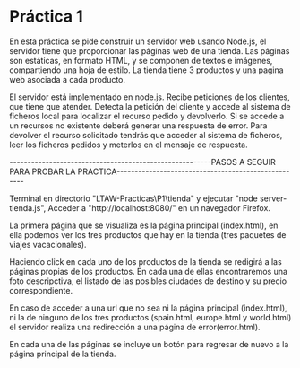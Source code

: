 # Práctica 1

En esta práctica se pide construir un servidor web usando Node.js, el servidor tiene que proporcionar las páginas web de una tienda. Las páginas son estáticas, en formato HTML, y se componen de textos e imágenes, compartiendo una hoja de estilo. La tienda tiene 3 productos y una pagina web asociada a cada producto.



El servidor está implementado en node.js. Recibe peticiones de los clientes, que tiene que atender. Detecta la petición del cliente y accede al sistema de ficheros local para localizar el recurso pedido y devolverlo. Si se accede a un recursos no existente deberá generar una respuesta de error.
Para devolver el recurso solicitado tendrás que acceder al sistema de ficheros, leer los ficheros pedidos y meterlos en el mensaje de respuesta. 

--------------------------------------------------------PASOS A SEGUIR PARA PROBAR LA PRACTICA----------------------------------------------------

 Terminal en directorio "LTAW-Practicas\P1\tienda"  y ejecutar "node server-tienda.js", Acceder a "http://localhost:8080/" en un navegador Firefox.

 La primera página que se visualiza es la página principal (index.html), en ella podemos ver los tres productos que hay en la tienda (tres paquetes de viajes vacacionales).

 Haciendo click en cada uno de los productos de la tienda se redigirá a las páginas propias de los productos. En cada una de ellas encontraremos una foto descripctiva, el listado de las posibles ciudades de destino y su precio correspondiente.

En caso de acceder a una url que no sea ni la página principal (index.html), ni la de ninguno de los tres productos (spain.html, europe.html y world.html) el servidor realiza una redirección a una página de error(error.html).

En cada una de las páginas se incluye un botón para regresar de nuevo a la página principal de la tienda.

